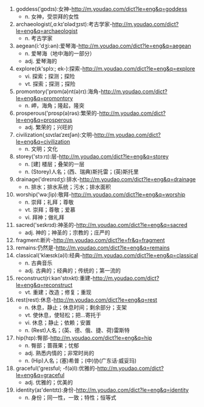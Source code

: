 1. goddess(ˈgɒdɪs):女神-http://m.youdao.com/dict?le=eng&q=goddess
    - n. 女神，受崇拜的女性
2. archaeologist(,ɑːkɪ'ɒlədʒɪst):考古学家-http://m.youdao.com/dict?le=eng&q=archaeologist
    - n. 考古学家
3. aegean(i:'dʒi:ən):爱琴海-http://m.youdao.com/dict?le=eng&q=aegean
    - n. 爱琴海（地中海的一部分）
    - adj. 爱琴海的
4. explore(ɪk'splɔː; ek-):探索-http://m.youdao.com/dict?le=eng&q=explore
    - vi. 探索；探测；探险
    - vt. 探索；探测；探险
5. promontory('prɒm(ə)nt(ə)rɪ):海角-http://m.youdao.com/dict?le=eng&q=promontory
    - n. 岬，海角；隆起，隆突
6. prosperous('prɒsp(ə)rəs):繁荣的-http://m.youdao.com/dict?le=eng&q=prosperous
    - adj. 繁荣的；兴旺的
7. civilization(ˌsɪvɪlaɪˈzeɪʃən):文明-http://m.youdao.com/dict?le=eng&q=civilization
    - n. 文明；文化
8. storey('stɔːrɪ):层-http://m.youdao.com/dict?le=eng&q=storey
    - n. [建] 楼层；叠架的一层
    - n. (Storey)人名；(西、瑞典)斯托雷；(英)斯托里
9. drainage('dreɪnɪdʒ):排水-http://m.youdao.com/dict?le=eng&q=drainage
    - n. 排水；排水系统；污水；排水面积
10. worship('wə:ʃip):敬拜-http://m.youdao.com/dict?le=eng&q=worship
    - n. 崇拜；礼拜；尊敬
    - vt. 崇拜；尊敬；爱慕
    - vi. 拜神；做礼拜
11. sacred('seɪkrɪd):神圣的-http://m.youdao.com/dict?le=eng&q=sacred
    - adj. 神的；神圣的；宗教的；庄严的
12. fragment:断片-http://m.youdao.com/dict?le=fr&q=fragment
13. remains:仍然是-http://m.youdao.com/dict?le=eng&q=remains
14. classical('klæsɪk(ə)l):经典-http://m.youdao.com/dict?le=eng&q=classical
    - n. 古典音乐
    - adj. 古典的；经典的；传统的；第一流的
15. reconstruct(riːkən'strʌkt):重建-http://m.youdao.com/dict?le=eng&q=reconstruct
    - vt. 重建；改造；修复；重现
16. rest(rest):休息-http://m.youdao.com/dict?le=eng&q=rest
    - n. 休息，静止；休息时间；剩余部分；支架
    - vt. 使休息，使轻松；把…寄托于
    - vi. 休息；静止；依赖；安置
    - n. (Rest)人名；(英、德、俄、捷、荷)雷斯特
17. hip(hɪp):臀部-http://m.youdao.com/dict?le=eng&q=hip
    - n. 臀部；蔷薇果；忧郁
    - adj. 熟悉内情的；非常时尚的
    - n. (Hip)人名；(塞)希普；(中)协(广东话·威妥玛)
18. graceful('greɪsfʊl; -f(ə)l):优雅的-http://m.youdao.com/dict?le=eng&q=graceful
    - adj. 优雅的；优美的
19. identity(aɪ'dentɪtɪ):身份-http://m.youdao.com/dict?le=eng&q=identity
    - n. 身份；同一性，一致；特性；恒等式